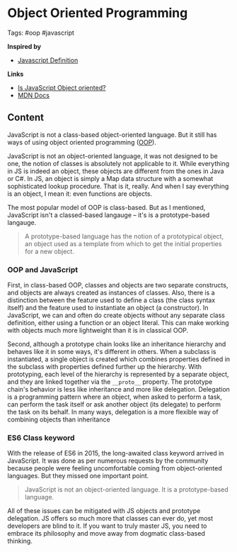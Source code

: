 # Object Oriented Programming

Tags: #oop #javascript

**Inspired by**
- [Javascript Definition](20220517161029_javascript-definition.md)

**Links**   
- [Is JavaScript Object oriented?](https://linuxhint.com/is-javascript-object-oriented/)
- [MDN Docs](https://developer.mozilla.org/en-US/docs/Learn/JavaScript/Objects/Object-oriented_programming#oop_and_javascript)

## Content

JavaScript is not a class-based object-oriented language. But it still has ways of using object oriented programming ([OOP](https://www.freecodecamp.org/news/how-javascript-implements-oop/)).

JavaScript is not an object-oriented language, it was not designed to be one, the notion of classes is absolutely not applicable to it. While everything in JS is indeed an object, these objects are different from the ones in Java or C#. In JS, an object is simply a Map data structure with a somewhat sophisticated lookup procedure. That is it, really. And when I say everything is an object, I mean it: even functions are objects. 

The most popular model of OOP is class-based. But as I mentioned, JavaScript isn't a classed-based langauge – it's is a prototype-based langauge.

> A prototype-based language has the notion of a prototypical object, an object used as a template from which to get the initial properties for a new object.

### OOP and JavaScript

First, in class-based OOP, classes and objects are two separate constructs, and objects are always created as instances of classes. Also, there is a distinction between the feature used to define a class (the class syntax itself) and the feature used to instantiate an object (a constructor). In JavaScript, we can and often do create objects without any separate class definition, either using a function or an object literal. This can make working with objects much more lightweight than it is in classical OOP.

Second, although a prototype chain looks like an inheritance hierarchy and behaves like it in some ways, it's different in others. When a subclass is instantiated, a single object is created which combines properties defined in the subclass with properties defined further up the hierarchy. With prototyping, each level of the hierarchy is represented by a separate object, and they are linked together via the `__proto__` property. The prototype chain's behavior is less like inheritance and more like delegation. Delegation is a programming pattern where an object, when asked to perform a task, can perform the task itself or ask another object (its delegate) to perform the task on its behalf. In many ways, delegation is a more flexible way of combining objects than inheritance 

### ES6 Class keyword

With the release of ES6 in 2015, the long-awaited class keyword arrived in JavaScript. It was done as per numerous requests by the community because people were feeling uncomfortable coming from object-oriented languages. But they missed one important point.

> JavaScript is not an object-oriented language. It is a prototype-based language.

All of these issues can be mitigated with JS objects and prototype delegation. JS offers so much more that classes can ever do, yet most developers are blind to it. If you want to truly master JS, you need to embrace its philosophy and move away from dogmatic class-based thinking.